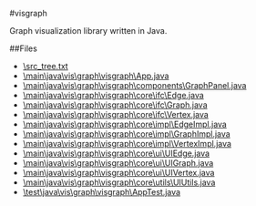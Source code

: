 #visgraph

Graph visualization library written in Java.

##Files

* [\src_tree.txt](https://github.com/ryankane/visgraph/blob/master/src/src_tree.txt)
* [\main\java\vis\graph\visgraph\App.java](https://github.com/ryankane/visgraph/blob/master/src/main/java/vis/graph/visgraph/App.java)
* [\main\java\vis\graph\visgraph\components\GraphPanel.java](https://github.com/ryankane/visgraph/blob/master/src/main/java/vis/graph/visgraph/components/GraphPanel.java)
* [\main\java\vis\graph\visgraph\core\ifc\Edge.java](https://github.com/ryankane/visgraph/blob/master/src/main/java/vis/graph/visgraph/core/ifc/Edge.java)
* [\main\java\vis\graph\visgraph\core\ifc\Graph.java](https://github.com/ryankane/visgraph/blob/master/src/main/java/vis/graph/visgraph/core/ifc/Graph.java)
* [\main\java\vis\graph\visgraph\core\ifc\Vertex.java](https://github.com/ryankane/visgraph/blob/master/src/main/java/vis/graph/visgraph/core/ifc/Vertex.java)
* [\main\java\vis\graph\visgraph\core\impl\EdgeImpl.java](https://github.com/ryankane/visgraph/blob/master/src/main/java/vis/graph/visgraph/core/impl/EdgeImpl.java)
* [\main\java\vis\graph\visgraph\core\impl\GraphImpl.java](https://github.com/ryankane/visgraph/blob/master/src/main/java/vis/graph/visgraph/core/impl/GraphImpl.java)
* [\main\java\vis\graph\visgraph\core\impl\VertexImpl.java](https://github.com/ryankane/visgraph/blob/master/src/main/java/vis/graph/visgraph/core/impl/VertexImpl.java)
* [\main\java\vis\graph\visgraph\core\ui\UIEdge.java](https://github.com/ryankane/visgraph/blob/master/src/main/java/vis/graph/visgraph/core/ui/UIEdge.java)
* [\main\java\vis\graph\visgraph\core\ui\UIGraph.java](https://github.com/ryankane/visgraph/blob/master/src/main/java/vis/graph/visgraph/core/ui/UIGraph.java)
* [\main\java\vis\graph\visgraph\core\ui\UIVertex.java](https://github.com/ryankane/visgraph/blob/master/src/main/java/vis/graph/visgraph/core/ui/UIVertex.java)
* [\main\java\vis\graph\visgraph\core\utils\UIUtils.java](https://github.com/ryankane/visgraph/blob/master/src/main/java/vis/graph/visgraph/core/utils/UIUtils.java)
* [\test\java\vis\graph\visgraph\AppTest.java](https://github.com/ryankane/visgraph/blob/master/src/test/java/vis/graph/visgraph/AppTest.java)